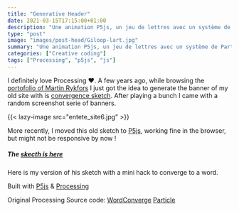 ```yaml
---
title: "Generative Header"
date: 2021-03-15T17:15:00+01:00
description: "Une animation P5js, un jeu de lettres avec un système de Particules, répulsion/attraction."
type: "post"
image: "images/post-head/Giloop-lart.jpg"
summary: "Une animation P5js, un jeu de lettres avec un système de Particules, répulsion/attraction."
categories: ["Creative coding"]
tags: ["Processing", "p5js", "js"]
---
```



I definitely love Processing ♥. A few years ago, while browsing the [portofolio of Martin Rykfors](http://www.openprocessing.org/user/17704 "Portofolio of Martin Rykfors") I just got the idea to generate the banner of my old site with is [convergence sketch](http://http://www.openprocessing.org/sketch/58365). After playing a bunch I came with a random screenshot serie of banners.

{{< lazy-image src="entete_site6.jpg" >}} 

More recently, I moved this old sketch to [P5js](https://p5js.org), working fine in the browser, but might not be responsive by now !

##### The [skecth is here](http://gilles.gonon.free.fr/wordConverge/)

Here is my version of his sketch with a mini hack to converge to a word.
<applet codebase="http://gilles.gonon.free.fr/wp-content/applet/WordConverge/" archive="WordConverge.jar" code="WordConverge.class" width="350" height="200"></applet>


Built with [P5js](https://p5js.org) & [Processing](http://processing.org "Processing.org")

Original Processing Source code: [WordConverge](http://gilles.gonon.free.fr/wp-content/applet/WordConverge/WordConverge.pde) [Particle](http://gilles.gonon.free.fr/wp-content/applet/WordConverge/Particle.pde)
